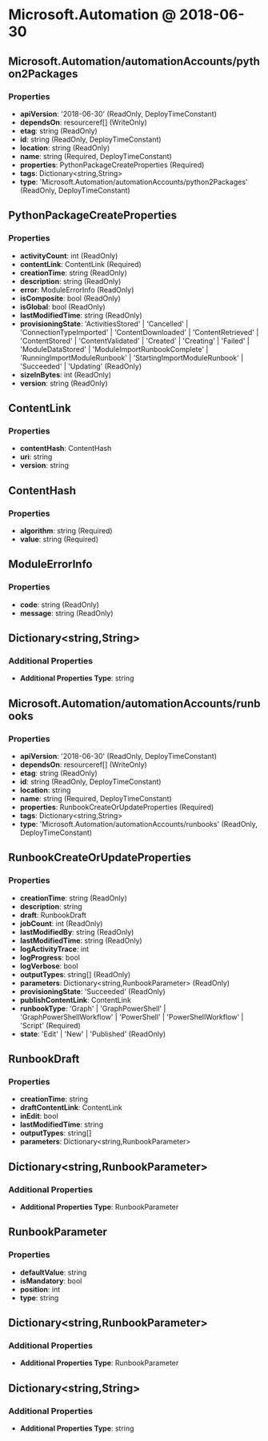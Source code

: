 # Microsoft.Automation @ 2018-06-30

## Microsoft.Automation/automationAccounts/python2Packages
### Properties
* **apiVersion**: '2018-06-30' (ReadOnly, DeployTimeConstant)
* **dependsOn**: resourceref[] (WriteOnly)
* **etag**: string (ReadOnly)
* **id**: string (ReadOnly, DeployTimeConstant)
* **location**: string (ReadOnly)
* **name**: string (Required, DeployTimeConstant)
* **properties**: PythonPackageCreateProperties (Required)
* **tags**: Dictionary<string,String>
* **type**: 'Microsoft.Automation/automationAccounts/python2Packages' (ReadOnly, DeployTimeConstant)

## PythonPackageCreateProperties
### Properties
* **activityCount**: int (ReadOnly)
* **contentLink**: ContentLink (Required)
* **creationTime**: string (ReadOnly)
* **description**: string (ReadOnly)
* **error**: ModuleErrorInfo (ReadOnly)
* **isComposite**: bool (ReadOnly)
* **isGlobal**: bool (ReadOnly)
* **lastModifiedTime**: string (ReadOnly)
* **provisioningState**: 'ActivitiesStored' | 'Cancelled' | 'ConnectionTypeImported' | 'ContentDownloaded' | 'ContentRetrieved' | 'ContentStored' | 'ContentValidated' | 'Created' | 'Creating' | 'Failed' | 'ModuleDataStored' | 'ModuleImportRunbookComplete' | 'RunningImportModuleRunbook' | 'StartingImportModuleRunbook' | 'Succeeded' | 'Updating' (ReadOnly)
* **sizeInBytes**: int (ReadOnly)
* **version**: string (ReadOnly)

## ContentLink
### Properties
* **contentHash**: ContentHash
* **uri**: string
* **version**: string

## ContentHash
### Properties
* **algorithm**: string (Required)
* **value**: string (Required)

## ModuleErrorInfo
### Properties
* **code**: string (ReadOnly)
* **message**: string (ReadOnly)

## Dictionary<string,String>
### Additional Properties
* **Additional Properties Type**: string

## Microsoft.Automation/automationAccounts/runbooks
### Properties
* **apiVersion**: '2018-06-30' (ReadOnly, DeployTimeConstant)
* **dependsOn**: resourceref[] (WriteOnly)
* **etag**: string (ReadOnly)
* **id**: string (ReadOnly, DeployTimeConstant)
* **location**: string
* **name**: string (Required, DeployTimeConstant)
* **properties**: RunbookCreateOrUpdateProperties (Required)
* **tags**: Dictionary<string,String>
* **type**: 'Microsoft.Automation/automationAccounts/runbooks' (ReadOnly, DeployTimeConstant)

## RunbookCreateOrUpdateProperties
### Properties
* **creationTime**: string (ReadOnly)
* **description**: string
* **draft**: RunbookDraft
* **jobCount**: int (ReadOnly)
* **lastModifiedBy**: string (ReadOnly)
* **lastModifiedTime**: string (ReadOnly)
* **logActivityTrace**: int
* **logProgress**: bool
* **logVerbose**: bool
* **outputTypes**: string[] (ReadOnly)
* **parameters**: Dictionary<string,RunbookParameter> (ReadOnly)
* **provisioningState**: 'Succeeded' (ReadOnly)
* **publishContentLink**: ContentLink
* **runbookType**: 'Graph' | 'GraphPowerShell' | 'GraphPowerShellWorkflow' | 'PowerShell' | 'PowerShellWorkflow' | 'Script' (Required)
* **state**: 'Edit' | 'New' | 'Published' (ReadOnly)

## RunbookDraft
### Properties
* **creationTime**: string
* **draftContentLink**: ContentLink
* **inEdit**: bool
* **lastModifiedTime**: string
* **outputTypes**: string[]
* **parameters**: Dictionary<string,RunbookParameter>

## Dictionary<string,RunbookParameter>
### Additional Properties
* **Additional Properties Type**: RunbookParameter

## RunbookParameter
### Properties
* **defaultValue**: string
* **isMandatory**: bool
* **position**: int
* **type**: string

## Dictionary<string,RunbookParameter>
### Additional Properties
* **Additional Properties Type**: RunbookParameter

## Dictionary<string,String>
### Additional Properties
* **Additional Properties Type**: string

